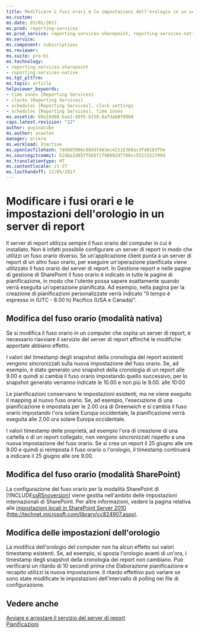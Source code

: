 ```yaml
---
title: Modificare i fusi orari e le impostazioni dell'orologio in un server di report | Microsoft Docs
ms.custom: 
ms.date: 03/01/2017
ms.prod: reporting-services
ms.prod_service: reporting-services-sharepoint, reporting-services-native
ms.service: 
ms.component: subscriptions
ms.reviewer: 
ms.suite: pro-bi
ms.technology:
- reporting-services-sharepoint
- reporting-services-native
ms.tgt_pltfrm: 
ms.topic: article
helpviewer_keywords:
- time zones [Reporting Services]
- clocks [Reporting Services]
- schedules [Reporting Services], clock settings
- schedules [Reporting Services], time zones
ms.assetid: 69a19468-baa1-40f6-b158-8afdab0f8968
caps.latest.revision: "22"
author: guyinacube
ms.author: asaxton
manager: erikre
ms.workload: Inactive
ms.openlocfilehash: 7dd8d5966c884df463ec42116368ac3fd0183f9e
ms.sourcegitcommit: b2d8a2d95ffbb6f2f98692d7760cc5523151f99d
ms.translationtype: HT
ms.contentlocale: it-IT
ms.lasthandoff: 12/05/2017
---
```

# <a name="change-time-zones-and-clock-settings-on-a-report-server"></a>Modificare i fusi orari e le impostazioni dell'orologio in un server di report
  Il server di report utilizza sempre il fuso orario del computer in cui è installato. Non è infatti possibile configurare un server di report in modo che utilizzi un fuso orario diverso. Se un'applicazione client punta a un server di report di un altro fuso orario, per eseguire un'operazione pianificata viene utilizzato il fuso orario del server di report. In Gestione report e nelle pagine di gestione di SharePoint il fuso orario è indicato in tutte le pagine di pianificazione, in modo che l'utente possa sapere esattamente quando verrà eseguita un'operazione pianificata. Ad esempio, nella pagina per la creazione di pianificazioni personalizzate verrà indicato "Il tempo è espresso in (UTC - 8.00 h) Pacifico (USA e Canada)".  
  
## <a name="changing-the-time-zone-native-mode"></a>Modifica del fuso orario (modalità nativa)  
 Se si modifica il fuso orario in un computer che ospita un server di report, è necessario riavviare il servizio del server di report affinché le modifiche apportate abbiano effetto.  
  
 I valori del timestamp degli snapshot della cronologia del report esistenti vengono sincronizzati sulla nuova impostazione del fuso orario. Se, ad esempio, è stato generato uno snapshot della cronologia di un report alle 9.00 e quindi si cambia il fuso orario impostando quello successivo, per lo snapshot generato verranno indicate le 10.00 e non più le 9.00. alle 10:00  
  
 Le pianificazioni conservano le impostazioni esistenti, ma ne viene eseguito il mapping al nuovo fuso orario. Se, ad esempio, l'esecuzione di una pianificazione è impostata per le 2.00 ora di Greenwich e si cambia il fuso orario impostando l'ora solare Europa occidentale, la pianificazione verrà eseguita alle 2.00 ora solare Europa occidentale.  
  
 I valori timestamp delle proprietà, ad esempio l'ora di creazione di una cartella o di un report collegato, non vengono sincronizzati rispetto a una nuova impostazione del fuso orario. Se si crea un report il 25 giugno alle ore 9.00 e quindi si reimposta il fuso orario o l'orologio, il timestamp continuerà a indicare il 25 giugno alle ore 9.00.  
  
## <a name="changing-the-time-zone-sharepoint-mode"></a>Modifica del fuso orario (modalità SharePoint)  
 La configurazione del fuso orario per la modalità SharePoint di [!INCLUDE[ssRSnoversion](../../includes/ssrsnoversion-md.md)] viene gestita nell'ambito delle impostazioni internazionali di SharePoint. Per altre informazioni, vedere la pagina relativa alle [impostazioni locali in SharePoint Server 2010 (http://technet.microsoft.com/library/cc824907.aspx)](http://technet.microsoft.com/library/cc824907.aspx).  
  
## <a name="changing-the-clock-settings"></a>Modifica delle impostazioni dell'orologio  
 La modifica dell'orologio del computer non ha alcun effetto sui valori timestamp esistenti. Se, ad esempio, si sposta l'orologio avanti di un'ora, i timestamp degli snapshot della cronologia dei report non cambiano. Può verificarsi un ritardo di 10 secondi prima che Elaborazione pianificazione e recapito utilizzi la nuova impostazione. Il ritardo effettivo può variare se sono state modificate le impostazioni dell'intervallo di polling nei file di configurazione.  
  
## <a name="see-also"></a>Vedere anche  
 [Avviare e arrestare il servizio del server di report](../../reporting-services/report-server/start-and-stop-the-report-server-service.md)   
 [Pianificazioni](../../reporting-services/subscriptions/schedules.md)  
  
  
